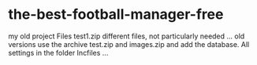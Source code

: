 # the-best-football-manager-free
my old project
Files test1.zip different files, not particularly needed ... old versions
use the archive test.zip and images.zip and add the database. All settings in the folder Incfiles ...
